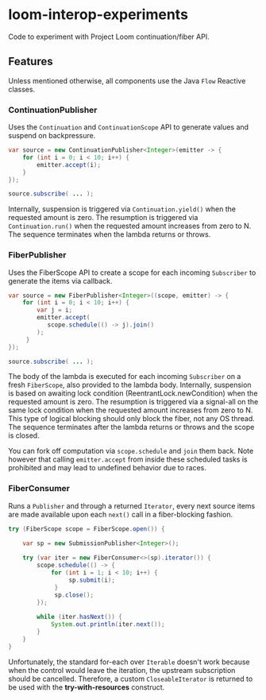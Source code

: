 # loom-interop-experiments
Code to experiment with Project Loom continuation/fiber API.

## Features

Unless mentioned otherwise, all components use the Java `Flow` Reactive classes.

### ContinuationPublisher

Uses the `Continuation` and `ContinuationScope` API to generate values and suspend on backpressure.

```java
var source = new ContinuationPublisher<Integer>(emitter -> {
    for (int i = 0; i < 10; i++) {
        emitter.accept(i);
    }
});

source.subscribe( ... );
```

Internally, suspension is triggered via `Continuation.yield()` when the requested amount is zero. The resumption is triggered via
`Continuation.run()` when the requested amount increases from zero to N. The sequence terminates when the lambda returns or throws.

### FiberPublisher

Uses the FiberScope API to create a scope for each incoming `Subscriber` to generate the items via callback.

```java
var source = new FiberPublisher<Integer>((scope, emitter) -> {
    for (int i = 0; i < 10; i++) {
        var j = i;
        emitter.accept(
           scope.schedule(() -> j).join()
        );
     }
});

source.subscribe( ... );
```

The body of the lambda is executed for each incoming `Subscriber` on a fresh `FiberScope`, also provided to the lambda body.
Internally, suspension is based on awaiting lock condition (ReentrantLock.newCondition) when the requested amount is zero.
The resumption is triggered via a signal-all on the same lock condition when the requested amount increases from zero to N.
This type of logical blocking should only block the fiber, not any OS thread. The sequence terminates after the lambda returns or throws
and the scope is closed.

You can fork off computation via `scope.schedule` and `join` them back. Note however that calling `emitter.accept` from inside these scheduled
tasks is prohibited and may lead to undefined behavior due to races.

### FiberConsumer

Runs a `Publisher` and through a returned `Iterator`, every next source items are made available upon each `next()` call in a fiber-blocking fashion.

```java
try (FiberScope scope = FiberScope.open()) {

    var sp = new SubmissionPublisher<Integer>();
    
    try (var iter = new FiberConsumer<>(sp).iterator()) {
        scope.schedule(() -> {
            for (int i = 1; i < 10; i++) {
                 sp.submit(i);
             }
             sp.close();
        });
        
        while (iter.hasNext()) {
            System.out.println(iter.next());
        }
    }
}
```

Unfortunately, the standard for-each over `Iterable` doesn't work because when the control would leave the iteration, the upstream subscription should be cancelled. Therefore, a custom `CloseableIterator` is returned to be used with the **try-with-resources** construct. 